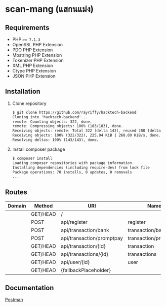 scan-mang (แสกนแม่ง)
====================

Requirements
------------

- PHP `>= 7.1.3`
- OpenSSL PHP Extension
- PDO PHP Extension
- Mbstring PHP Extension
- Tokenizer PHP Extension
- XML PHP Extension
- Ctype PHP Extension
- JSON PHP Extension

Installation
------------

01. Clone repository

    ```markdown
    $ git clone https://github.com/rayriffy/hacktech-backend
    Cloning into 'hacktech-backend'...
    remote: Counting objects: 322, done.
    remote: Compressing objects: 100% (183/183), done.
    Receiving objects: remote: Total 322 (delta 143), reused 280 (delta 112), pack-reused 0
    Receiving objects: 100% (322/322), 225.04 KiB | 268.00 KiB/s, done.
    Resolving deltas: 100% (143/143), done.
    ```

02. Install composer package

    ```markdown
    $ composer install
    Loading composer repositories with package information
    Installing dependencies (including require-dev) from lock file
    Package operations: 70 installs, 0 updates, 0 removals
    ...
    ```

Routes
------

| Domain | Method   | URI                       | Name                      | Action  | Middleware |
|--------|----------|---------------------------|---------------------------|---------|------------|
|        | GET/HEAD | /                         |                           | Closure | web        |
|        | POST     | api/register              | register                  | Closure | api        |
|        | POST     | api/transaction/bank      | transaction/bank          | Closure | api        |
|        | POST     | api/transaction/promptpay | transaction/promptpay     | Closure | api        |
|        | GET/HEAD | api/transaction/{id}      | transaction               | Closure | api        |
|        | GET/HEAD | api/transactions/{id}     | transactions              | Closure | api        |
|        | GET/HEAD | api/user/{id}             | user                      | Closure | api        |
|        | GET/HEAD | {fallbackPlaceholder}     |                           | Closure | web        |

Documentation
-------------

[Postman](https://documenter.getpostman.com/view/4813279/RWTspF6Y)